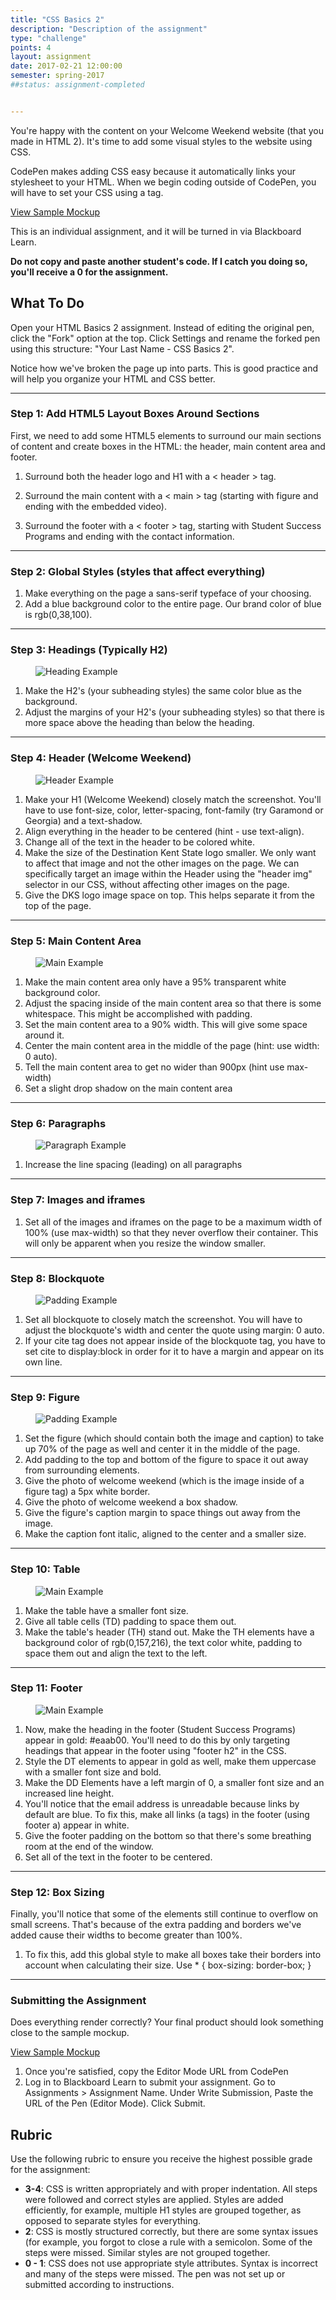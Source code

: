 ```yaml
---
title: "CSS Basics 2"
description: "Description of the assignment"
type: "challenge"
points: 4
layout: assignment
date: 2017-02-21 12:00:00
semester: spring-2017
##status: assignment-completed


---
```


You're happy with the content on your Welcome Weekend website (that you made in HTML 2).  It's time to add some visual styles to the website using CSS.

CodePen makes adding CSS easy because it automatically links your stylesheet to your HTML.  When we begin coding outside of CodePen, you will have to set your CSS using a <link> tag.

<a class="button small" href="/img/css2-assignment-screenshot.png">View Sample Mockup</a>

This is an individual assignment, and it will be turned in via Blackboard Learn.  

**Do not copy and paste another student's code.  If I catch you doing so, you'll receive a 0 for the assignment.**

## What To Do

Open your HTML Basics 2 assignment.  Instead of editing the original pen, click the "Fork" option at the top.  Click Settings and rename the forked pen using this structure: "Your Last Name - CSS Basics 2".

Notice how we've broken the page up into parts.  This is good practice and will help you organize your HTML and CSS better.

---

### Step 1: Add HTML5 Layout Boxes Around Sections

First, we need to add some HTML5 elements to surround our main sections of content and create boxes in the HTML: the header, main content area and footer.  

1.  Surround both the header logo and H1 with a < header > tag.  

2.  Surround the main content with a < main > tag (starting with figure and ending with the embedded video).  

3.  Surround the footer with a < footer > tag, starting with Student Success Programs and ending with the contact information.

---

### Step 2: Global Styles (styles that affect everything)

1.  Make everything on the page a sans-serif typeface of your choosing.  
2. Add a blue background color to the entire page.  Our brand color of blue is rgb(0,38,100).

---

### Step 3: Headings (Typically H2)

<figure class="figure">
<img src="../images/css2/headings.png" alt="Heading Example" />
</figure>

1. Make the H2's (your subheading styles) the same color blue as the background.  
2. Adjust the margins of your H2's (your subheading styles) so that there is more space above the heading than below the heading.

---

### Step 4: Header (Welcome Weekend)

<figure class="figure">
<img src="../images/css2/header.png" alt="Header Example" />
</figure>

1.  Make your H1 (Welcome Weekend) closely match the screenshot.  You'll have to use font-size, color, letter-spacing, font-family (try Garamond or Georgia) and a text-shadow.
2. Align everything in the header to be centered (hint - use text-align).  
3.  Change all of the text in the header to be colored white.
4. Make the size of the Destination Kent State logo smaller.  We only want to affect that image and not the other images on the page.  We can specifically target an image within the Header using the "header img" selector in our CSS, without affecting other images on the page.  
5.  Give the DKS logo image space on top.  This helps separate it from the top of the page.

---

### Step 5: Main Content Area

<figure class="figure">
<img src="../images/css2/main.png" alt="Main Example" />
</figure>

1. Make the main content area only have a 95% transparent white background color.
2.  Adjust the spacing inside of the main content area so that there is some whitespace.  This might be accomplished with padding.
3.  Set the main content area to a 90% width.  This will give some space around it.
4.  Center the main content area in the middle of the page (hint: use width: 0 auto).
5.  Tell the main content area to get no wider than 900px (hint use max-width)
6.  Set a slight drop shadow on the main content area

---

### Step 6: Paragraphs

<figure class="figure">
<img src="../images/css2/paragraphs.png" alt="Paragraph Example" />
</figure>

1.  Increase the line spacing (leading) on all paragraphs

---

### Step 7: Images and iframes

1. Set all of the images and iframes on the page to be a maximum width of 100% (use max-width) so that they never overflow their container.  This will only be apparent when you resize the window smaller.

---

### Step 8: Blockquote

<figure class="figure">
<img src="/img/quote.png" alt="Padding Example" />
</figure>

1. Set all blockquote to closely match the screenshot.  You will have to adjust the blockquote's width and center the quote using margin: 0 auto.
2. If your cite tag does not appear inside of the blockquote tag, you have to set cite to display:block in order for it to have a margin and appear on its own line.

---

### Step 9: Figure

<figure class="figure">
<img src="/img/quote.png" alt="Padding Example" />
</figure>

1. Set the figure (which should contain both the image and caption) to take up 70% of the page as well and center it in the middle of the page.  
2. Add padding to the top and bottom of the figure to space it out away from surrounding elements.
3. Give the photo of welcome weekend (which is the image inside of a figure tag) a 5px white border.  
4. Give the photo of welcome weekend a box shadow.
5. Give the figure's caption margin to space things out away from the image.  
6. Make the caption font italic, aligned to the center and a smaller size.

---

### Step 10: Table

<figure class="figure">
<img src="../images/css2/table.png" alt="Main Example" />
</figure>

1. Make the table have a smaller font size.
2. Give all table cells (TD) padding to space them out.
3. Make the table's header (TH) stand out.  Make the TH elements have a background color of rgb(0,157,216), the text color white, padding to space them out and align the text to the left.

---

### Step 11: Footer

<figure class="figure">
<img src="../images/css2/footer.png" alt="Main Example" />
</figure>

1. Now, make the heading in the footer (Student Success Programs) appear in gold: #eaab00.  You'll need to do this by only targeting headings that appear in the footer using "footer h2" in the CSS.
2. Style the DT elements to appear in gold as well, make them uppercase with a smaller font size and bold.
3.  Make the DD Elements have a left margin of 0, a smaller font size and an increased line height.
4. You'll notice that the email address is unreadable because links by default are blue.  To fix this, make all links (a tags) in the footer (using footer a) appear in white.
5. Give the footer padding on the bottom so that there's some breathing room at the end of the window.
6.  Set all of the text in the footer to be centered.

---

### Step 12: Box Sizing

Finally, you'll notice that some of the elements still continue to overflow on small screens.  That's because of the extra padding and borders we've added cause their widths to become greater than 100%.  

1.  To fix this, add this global style to make all boxes take their borders into account when calculating their size.  Use * { box-sizing: border-box; }

---

### Submitting the Assignment

Does everything render correctly?  Your final product should look something close to the sample mockup.

<a class="button small" href="/img/css2-assignment-screenshot.png">View Sample Mockup</a>

1. Once you're satisfied, copy the Editor Mode URL from CodePen
2. Log in to Blackboard Learn to submit your assignment.  Go to Assignments > Assignment Name.  Under Write Submission, Paste the URL of the Pen (Editor Mode).  Click Submit.

## Rubric

Use the following rubric to ensure you receive the highest possible grade for the assignment:

* **3-4**: CSS is written appropriately and with proper indentation.  All steps were followed and correct styles are applied.  Styles are added efficiently, for example, multiple H1 styles are grouped together, as opposed to separate styles for everything.  
* **2**: CSS is mostly structured correctly, but there are some syntax issues (for example, you forgot to close a rule with a semicolon.  Some of the steps were missed.  Similar styles are not grouped together.
* **0 - 1**: CSS does not use appropriate style attributes.  Syntax is incorrect and many of the steps were missed. The pen was not set up or submitted according to instructions.
